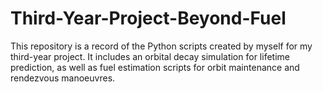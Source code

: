 # Third-Year-Project-Beyond-Fuel
This repository is a record of the Python scripts created by myself for my third-year project. It includes an orbital decay simulation for lifetime prediction, as well as fuel estimation scripts for orbit maintenance and rendezvous manoeuvres.
